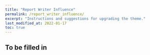 ```yaml
---
title: "Report Writer Influence"
permalink: /report_writer_influence/
excerpt: "Instructions and suggestions for upgrading the theme."
last_modified_at: 2022-01-17
toc: true
---
```


## To be filled in
